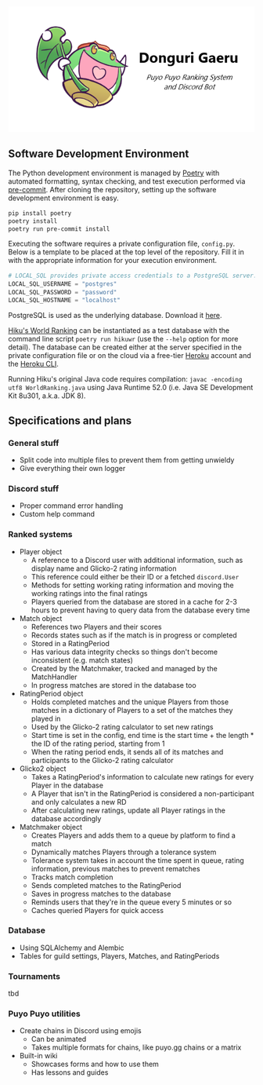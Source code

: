 ![Acorn Frog](donguri_gaeru.png)

## Software Development Environment

The Python development environment is managed by [Poetry](https://python-poetry.org/) with automated formatting, syntax checking, and test execution performed via [pre-commit](https://pre-commit.com/). After cloning the repository, setting up the software development environment is easy.

```
pip install poetry
poetry install
poetry run pre-commit install
```

Executing the software requires a private configuration file, `config.py`. Below is a template to be placed at the top level of the repository. Fill it in with the appropriate information for your execution environment.

```python
# LOCAL_SQL provides private access credentials to a PostgreSQL server.
LOCAL_SQL_USERNAME = "postgres"
LOCAL_SQL_PASSWORD = "password"
LOCAL_SQL_HOSTNAME = "localhost"
```

PostgreSQL is used as the underlying database. Download it [here](https://www.postgresql.org/download/).

[Hiku's World Ranking](https://www.bayoen.fr/wiki/World_Ranking) can be instantiated as a test database with the command line script `poetry run hikuwr` (use the `--help` option for more detail). The database can be created either at the server specified in the private configuration file or on the cloud via a free-tier [Heroku](www.heroku.com) account and the [Heroku CLI](https://devcenter.heroku.com/articles/heroku-cli).

Running Hiku's original Java code requires compilation: `javac -encoding utf8 WorldRanking.java` using Java Runtime 52.0 (i.e. Java SE Development Kit 8u301, a.k.a. JDK 8).

## Specifications and plans

### General stuff
- Split code into multiple files to prevent them from getting unwieldy
- Give everything their own logger

### Discord stuff
- Proper command error handling
- Custom help command

### Ranked systems
- Player object
    - A reference to a Discord user with additional information, such as display name and Glicko-2 rating information
    - This reference could either be their ID or a fetched `discord.User`
    - Methods for setting working rating information and moving the working ratings into the final ratings
    - Players queried from the database are stored in a cache for 2-3 hours to prevent having to query data from the database every time
- Match object
    - References two Players and their scores
    - Records states such as if the match is in progress or completed
    - Stored in a RatingPeriod
    - Has various data integrity checks so things don't become inconsistent (e.g. match states)
    - Created by the Matchmaker, tracked and managed by the MatchHandler
    - In progress matches are stored in the database too
- RatingPeriod object
    - Holds completed matches and the unique Players from those matches in a dictionary of Players to a set of the matches they played in
    - Used by the Glicko-2 rating calculator to set new ratings
    - Start time is set in the config, end time is the start time + the length * the ID of the rating period, starting from 1
    - When the rating period ends, it sends all of its matches and participants to the Glicko-2 rating calculator
- Glicko2 object
    - Takes a RatingPeriod's information to calculate new ratings for every Player in the database
    - A Player that isn't in the RatingPeriod is considered a non-participant and only calculates a new RD
    - After calculating new ratings, update all Player ratings in the database accordingly
- Matchmaker object
    - Creates Players and adds them to a queue by platform to find a match
    - Dynamically matches Players through a tolerance system
    - Tolerance system takes in account the time spent in queue, rating information, previous matches to prevent rematches
    - Tracks match completion
    - Sends completed matches to the RatingPeriod
    - Saves in progress matches to the database
    - Reminds users that they're in the queue every 5 minutes or so
    - Caches queried Players for quick access

### Database
- Using SQLAlchemy and Alembic
- Tables for guild settings, Players, Matches, and RatingPeriods

### Tournaments
tbd

### Puyo Puyo utilities
- Create chains in Discord using emojis
    - Can be animated
    - Takes multiple formats for chains, like puyo.gg chains or a matrix
- Built-in wiki
  - Showcases forms and how to use them
  - Has lessons and guides
